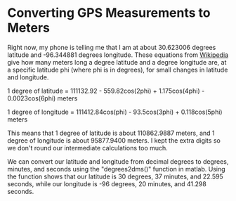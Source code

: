 # Converting GPS Measurements to Meters

Right now, my phone is telling me that I am at about 30.623006 degrees latitude and -96.344881 degrees longitude.  These equations from [Wikipedia](https://en.wikipedia.org/wiki/Geographic_coordinate_system) give how many meters long a degree latitude and a degree longitude are, at a specific latitude phi (where phi is in degrees), for small changes in latitude and longitude.

1 degree of latitude = 111132.92 - 559.82cos(2phi) + 1.175cos(4phi) - 0.0023cos(6phi) meters

1 degree of longitude = 111412.84cos(phi) - 93.5cos(3phi) + 0.118cos(5phi) meters

This means that 1 degree of latitude is about 110862.9887 meters, and 1 degree of longitude is about 95877.9400 meters.  I kept the extra digits so we don't round our intermediate calculations too much.

We can convert our latitude and longitude from decimal degrees to degrees, minutes, and seconds using the "degrees2dms()" function in matlab.   Using the function shows that our latitude is 30 degrees, 37 minutes, and 22.595 seconds, while our longitude is -96 degrees, 20 minutes, and 41.298 seconds.  
